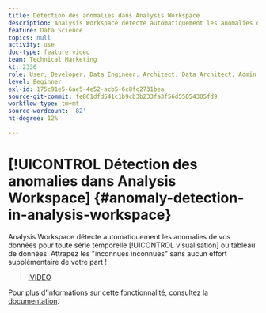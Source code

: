 ```yaml
---
title: Détection des anomalies dans Analysis Workspace
description: Analysis Workspace détecte automatiquement les anomalies dans vos données pour toute visualisation de série temporelle ou tableau de données. Attrapez les "inconnues inconnues" sans aucun effort supplémentaire de votre part !
feature: Data Science
topics: null
activity: use
doc-type: feature video
team: Technical Marketing
kt: 2336
role: User, Developer, Data Engineer, Architect, Data Architect, Admin, Leader
level: Beginner
exl-id: 175c91e5-6ae5-4e52-acb5-6c8fc2731bea
source-git-commit: fe861dfd541c1b9cb3b233fa3f56d55054305fd9
workflow-type: tm+mt
source-wordcount: '82'
ht-degree: 12%

---
```


# [!UICONTROL Détection des anomalies dans Analysis Workspace] {#anomaly-detection-in-analysis-workspace}

Analysis Workspace détecte automatiquement les anomalies de vos données pour toute série temporelle [!UICONTROL visualisation] ou tableau de données. Attrapez les &quot;inconnues inconnues&quot; sans aucun effort supplémentaire de votre part !

>[!VIDEO](https://video.tv.adobe.com/v/25444/?quality=12)

Pour plus d’informations sur cette fonctionnalité, consultez la [documentation](https://experienceleague.adobe.com/docs/analytics/analyze/analysis-workspace/virtual-analyst/anomaly-detection/anomaly-detection.html?lang=en).
